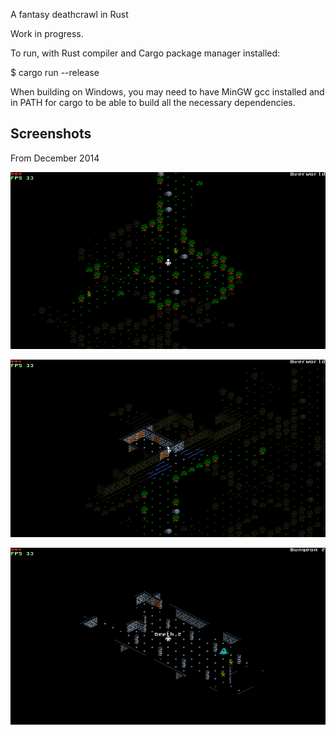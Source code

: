 A fantasy deathcrawl in Rust

Work in progress.

To run, with Rust compiler and Cargo package manager installed:

$ cargo run --release

When building on Windows, you may need to have MinGW gcc installed
and in PATH for cargo to be able to build all the necessary
dependencies.

Screenshots
-----------

From December 2014

![shot1](doc/shot1.png)

![shot2](doc/shot2.png)

![shot3](doc/shot3.png)
